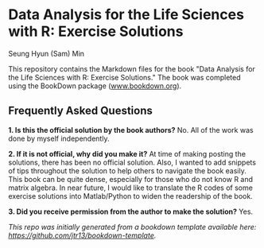 # Data Analysis for the Life Sciences with R: Exercise Solutions

Seung Hyun (Sam) Min

This repository contains the Markdown files for the book "Data Analysis for the Life Sciences with R: Exercise Solutions." The book was completed using the BookDown package (www.bookdown.org). 

## Frequently Asked Questions
**1\. Is this the official solution by the book authors?**
No. All of the work was done by myself independently. 

**2\. If it is not official, why did you make it?**
At time of making posting the solutions, there has been no official solution. Also, I wanted to add snippets of tips throughout the solution to help others to navigate the book easily. This book can be quite dense, especially for those who do not know R and matrix algebra. In near future, I would like to translate the R codes of some exercise solutions into Matlab/Python to widen the readership of the book.

**3\. Did you receive permission from the author to make the solution?**
Yes. 

*This repo was initially generated from a bookdown template available here: https://github.com/jtr13/bookdown-template.*


